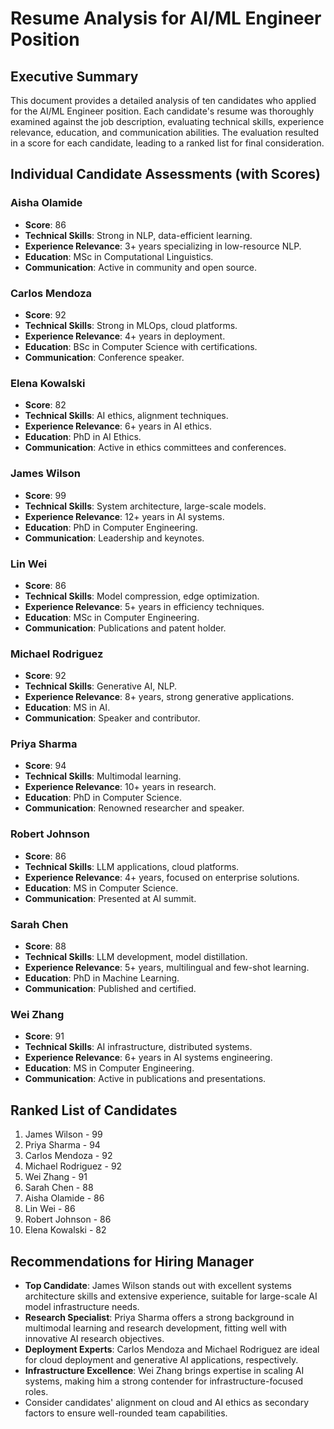 # Resume Analysis for AI/ML Engineer Position

## Executive Summary
This document provides a detailed analysis of ten candidates who applied for the AI/ML Engineer position. Each candidate's resume was thoroughly examined against the job description, evaluating technical skills, experience relevance, education, and communication abilities. The evaluation resulted in a score for each candidate, leading to a ranked list for final consideration.

## Individual Candidate Assessments (with Scores)

### Aisha Olamide
- **Score**: 86
- **Technical Skills**: Strong in NLP, data-efficient learning.
- **Experience Relevance**: 3+ years specializing in low-resource NLP.
- **Education**: MSc in Computational Linguistics.
- **Communication**: Active in community and open source.

### Carlos Mendoza
- **Score**: 92
- **Technical Skills**: Strong in MLOps, cloud platforms.
- **Experience Relevance**: 4+ years in deployment.
- **Education**: BSc in Computer Science with certifications.
- **Communication**: Conference speaker.

### Elena Kowalski
- **Score**: 82
- **Technical Skills**: AI ethics, alignment techniques.
- **Experience Relevance**: 6+ years in AI ethics.
- **Education**: PhD in AI Ethics.
- **Communication**: Active in ethics committees and conferences.

### James Wilson
- **Score**: 99
- **Technical Skills**: System architecture, large-scale models.
- **Experience Relevance**: 12+ years in AI systems.
- **Education**: PhD in Computer Engineering.
- **Communication**: Leadership and keynotes.

### Lin Wei
- **Score**: 86
- **Technical Skills**: Model compression, edge optimization.
- **Experience Relevance**: 5+ years in efficiency techniques.
- **Education**: MSc in Computer Engineering.
- **Communication**: Publications and patent holder.

### Michael Rodriguez
- **Score**: 92
- **Technical Skills**: Generative AI, NLP.
- **Experience Relevance**: 8+ years, strong generative applications.
- **Education**: MS in AI.
- **Communication**: Speaker and contributor.

### Priya Sharma
- **Score**: 94
- **Technical Skills**: Multimodal learning.
- **Experience Relevance**: 10+ years in research.
- **Education**: PhD in Computer Science.
- **Communication**: Renowned researcher and speaker.

### Robert Johnson
- **Score**: 86
- **Technical Skills**: LLM applications, cloud platforms.
- **Experience Relevance**: 4+ years, focused on enterprise solutions.
- **Education**: MS in Computer Science.
- **Communication**: Presented at AI summit.

### Sarah Chen
- **Score**: 88
- **Technical Skills**: LLM development, model distillation.
- **Experience Relevance**: 5+ years, multilingual and few-shot learning.
- **Education**: PhD in Machine Learning.
- **Communication**: Published and certified.

### Wei Zhang
- **Score**: 91
- **Technical Skills**: AI infrastructure, distributed systems.
- **Experience Relevance**: 6+ years in AI systems engineering.
- **Education**: MS in Computer Engineering.
- **Communication**: Active in publications and presentations.

## Ranked List of Candidates
1. James Wilson - 99
2. Priya Sharma - 94
3. Carlos Mendoza - 92
4. Michael Rodriguez - 92
5. Wei Zhang - 91
6. Sarah Chen - 88
7. Aisha Olamide - 86
8. Lin Wei - 86
9. Robert Johnson - 86
10. Elena Kowalski - 82

## Recommendations for Hiring Manager
- **Top Candidate**: James Wilson stands out with excellent systems architecture skills and extensive experience, suitable for large-scale AI model infrastructure needs.
- **Research Specialist**: Priya Sharma offers a strong background in multimodal learning and research development, fitting well with innovative AI research objectives.
- **Deployment Experts**: Carlos Mendoza and Michael Rodriguez are ideal for cloud deployment and generative AI applications, respectively.
- **Infrastructure Excellence**: Wei Zhang brings expertise in scaling AI systems, making him a strong contender for infrastructure-focused roles.
- Consider candidates' alignment on cloud and AI ethics as secondary factors to ensure well-rounded team capabilities.